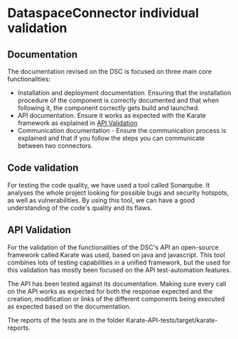 # DataspaceConnector individual validation

## Documentation

The documentation revised on the DSC is focused on three main core functionalities:

* Installation and deployment documentation. Ensuring that the installation procedure of the component is correctly documented and that when following it, the component correctly gets build and launched.
* API documentation. Ensure it works as expected with the Karate framework as explained in [API Validation](#API-Validation)
* Communication documentation - Ensure the communication process is explained and that if you follow the steps you can communicate between two connectors.

## Code validation

For testing the code quality, we have used a tool called Sonarqube. It analyses the whole project looking for possible bugs and security hotspots, as well as vulnerabilities. By using this tool, we can have a good understanding of the code's quality and its flaws.

## API Validation

For the validation of the functionalities of the DSC's API an open-source framework called Karate was used, based on java and javascript. This tool combines lots of testing capabilities in a unified framework, but the used for this validation has mostly been focused on the API test-automation features.

The API has been tested against its documentation. Making sure every call on the API works as expected for both the response expected and the creation, modification or links of the different components being executed as expected based on the documentation.

The reports of the tests are in the folder Karate-API-tests/target/karate-reports.
